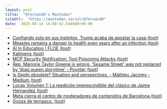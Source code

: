 ```yaml
---
layout: post
title:  "@fernand0's Mastodon"
siteUrl:  "https://mastodon.social/@fernand0"
date:  2025-04-14 14:08:02.544000+00:00
---
```

*  [Confiando solo en sus instintos, Trump acaba de apostar la casa ](https://www.lanacion.com.ar/estados-unidos/confiando-solo-en-sus-instintos-trump-acaba-de-apostar-la-casa-nid04042025) ([toot](https://mastodon.social/@fernand0/114336706235090169))
*  [Measles remains a danger to health even years after an infection  ](https://www.npr.org/sections/shots-health-news/2025/03/17/nx-s1-5328765/measles-outbreak-health-risk?renderPlatform=nprone_android) ([toot](https://mastodon.social/@fernand0/114336464868715908))
*  [AI In Education \|  FLOE ](https://floeproject.org/projects/ai-in-education) ([toot](https://mastodon.social/@fernand0/114336355718033918))
*  [Kalimeris ](https://www.flickr.com/photos/fernand0/54419765935) ([toot](https://mastodon.social/@fernand0/114336127581628865))
*  [MCP Security Notification: Tool Poisoning Attacks ](https://invariantlabs.ai/blog/mcp-security-notification-tool-poisoning-attack) ([toot](https://mastodon.social/@fernand0/114335988878413256))
*  [Rep. Marjorie Taylor Greene is wrong, ‘Sesame Street’ was not replaced by ‘drag queen storytime’ - Poynter ](https://www.poynter.org/fact-checking/2025/pbs-drag-queen-storytime-sesame-street) ([toot](https://mastodon.social/@fernand0/114335817183149300))
*  [Is Gephi obsolete? Situation and perspectives. - Mathieu Jacomy - Medium ](https://medium.com/@mathieu.jacomy/is-gephi-obsolete-situation-and-perspectives-dc7ebee1e94) ([toot](https://mastodon.social/@fernand0/114335594186652583))
*  [Locas Volumen 1: La reedición imprescindible del clásico de Jaime Hernandez ](https://blogdecomics.com/locas-volumen-1-la-reedicion-imprescindible-del-clasico-de-jaime-hernandez) ([toot](https://mastodon.social/@fernand0/114335456792344784))
*  [Meta cierra el centro de moderadores de contenidos de Barcelona ](https://www.lavanguardia.com/vida/20250403/10549038/meta-cierra-centro-moderadores-contenidos-torre-glories.htm) ([toot](https://mastodon.social/@fernand0/114333668641353481))
*  [Gyoza de ternasco. ](https://avecesunafoto.wordpress.com/2025/04/12/gyoza-de-ternasco) ([toot](https://mastodon.social/@fernand0/114331819149769454))
